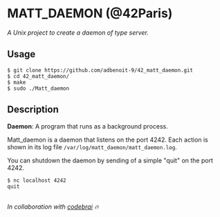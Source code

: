 # MATT_DAEMON (@42Paris)
*A Unix project to create a daemon of type server.*

## Usage
```
$ git clone https://github.com/adbenoit-9/42_matt_daemon.git
$ cd 42_matt_daemon/
$ make
$ sudo ./Matt_daemon
```

## Description

**Daemon**: A program that runs as a background process.

Matt_daemon is a daemon that listens on the port 4242. Each action is shown in its log file `/var/log/matt_daemon/matt_daemon.log`.

You can shutdown the daemon by sending of a simple "quit" on the port 4242.
```
$ nc localhost 4242
quit
```

\
*In collaboration with [codebrai](https://github.com/codebrai) 🔥*
